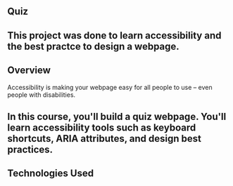 ## Quiz
This project was done to learn accessibility and the best practce to design a webpage. 
----

## Overview
Accessibility is making your webpage easy for all people to use – even people with disabilities.

In this course, you'll build a quiz webpage. You'll learn accessibility tools such as keyboard shortcuts, ARIA attributes, and design best practices.
----

## Technologies Used